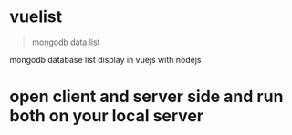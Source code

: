 # vuelist

> mongodb data list

mongodb database list display in vuejs with nodejs

# open client and server side and run both on your local server



